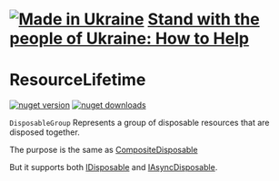 # [![Made in Ukraine](https://img.shields.io/badge/made_in-ukraine-ffd700.svg?labelColor=0057b7&style=for-the-badge)](https://stand-with-ukraine.pp.ua) [Stand with the people of Ukraine: How to Help](https://stand-with-ukraine.pp.ua)

ResourceLifetime
================

[![nuget version](https://img.shields.io/badge/Nuget-v0.0.0.1-blue)](https://www.nuget.org/packages/ResourceLifetime.Disposables)
[![nuget downloads](https://img.shields.io/nuget/dt/ResourceLifetime.Disposables?label=Downloads)](https://www.nuget.org/packages/ResourceLifetime.Disposables)

`DisposableGroup` Represents a group of disposable resources that are disposed together.

The purpose is the same as [CompositeDisposable](https://github.com/dotnet/reactive/blob/main/Rx.NET/Source/src/System.Reactive/Disposables/CompositeDisposable.cs)

But it supports both [IDisposable](https://learn.microsoft.com/en-us/dotnet/api/system.idisposable) and [IAsyncDisposable](https://learn.microsoft.com/en-us/dotnet/api/system.iasyncdisposable).
